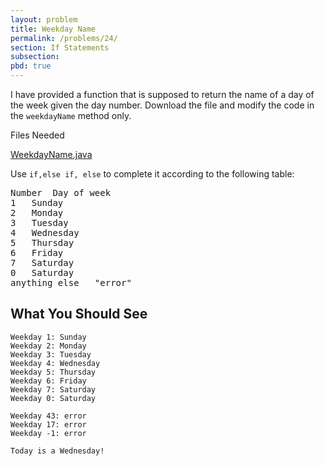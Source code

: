 ```yaml
---
layout: problem
title: Weekday Name
permalink: /problems/24/
section: If Statements
subsection:
pbd: true
---
```

I have provided a function that is supposed to return the name of a day of the week given the day number. 
Download the file and modify the code in the `weekdayName` method only.

Files Needed

[WeekdayName.java](/problem-files/24/WeekdayName.java)

Use `if,else if, else` to complete it according to the following table:

<pre>
Number	Day of week
1	Sunday
2	Monday
3	Tuesday
4	Wednesday
5	Thursday
6	Friday
7	Saturday
0	Saturday
anything else	"error"
</pre>


## What You Should See
```
Weekday 1: Sunday
Weekday 2: Monday
Weekday 3: Tuesday
Weekday 4: Wednesday
Weekday 5: Thursday
Weekday 6: Friday
Weekday 7: Saturday
Weekday 0: Saturday

Weekday 43: error
Weekday 17: error
Weekday -1: error

Today is a Wednesday!
```